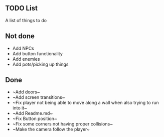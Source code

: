 TODO List
---------

A list of things to do

## Not done

* Add NPCs
* Add button functionality
* Add enemies
* Add pots/picking up things

## Done
* ~Add doors~
* ~Add screen transitions~
* ~Fix player not being able to move along a wall when also trying to run into it~
* ~Add Readme.md~
* ~Fix Button position~
* ~Fix some corners not having proper collisions~
* ~Make the camera follow the player~